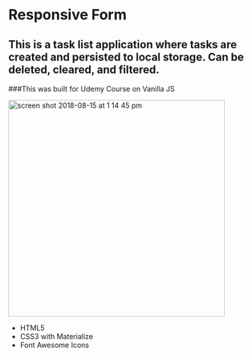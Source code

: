 

# Responsive Form
## This is a task list application where tasks are created and persisted to local storage. Can be deleted, cleared, and filtered.  
###This  was built for Udemy Course on Vanilla JS

<img width="431" alt="screen shot 2018-08-15 at 1 14 45 pm" src="https://user-images.githubusercontent.com/27019342/44170790-47309800-a08d-11e8-9426-da1084b4c45a.png">


- HTML5
- CSS3 with Materialize
- Font Awesome Icons

